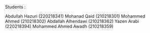 Students :

Abdullah Hazuri (220218341)
Mohanad Qaid (210218301)
Mohammed Ahmed (210218302)
Abdallah Alhendawi (210218362)
Yazen Arabi (220218394)
Mohammed Ahmed Awadh (210218359)
